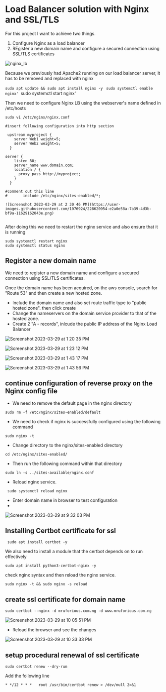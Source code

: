# Load Balancer solution with Nginx and SSL/TLS

For this project I want to achieve two things.

1.  Configure Nginx as a load balancer
2.  REgister a new domain name and configure a secured connection using SSL/TLS certificates

![nginx_lb](https://user-images.githubusercontent.com/1076924/228246734-47da8deb-5d4b-4c35-85f3-22f0dc43d16a.png)


Because we previously had Apache2 running on our load balancer server, it has to be removed and replaced with nginx

`sudo apt update && sudo apt install nginx -y `
`sudo systemctl enable nginx'
`sudo systemctl start nginx'

Then we need to configure Nginx LB using the webserver's name defined in /etc/hosts

`sudo vi /etc/nginx/nginx.conf`

```
#insert following configuration into http section

 upstream myproject {
    server Web1 weight=5;
    server Web2 weight=5;
  }

server {
    listen 80;
    server_name www.domain.com;
    location / {
      proxy_pass http://myproject;
    }
  }

#comment out this line
#       include /etc/nginx/sites-enabled/*;

![Screenshot 2023-03-29 at 2 30 46 PM](https://user-images.githubusercontent.com/1076924/228620954-e2a0e58a-7a39-4d3b-bf9a-11629162043e.png)


```
After doing this we need to restart the nginx service and also ensure that it is running

```
sudo systemctl restart nginx
sudo systemctl status nginx
```


## Register a new domain name
We need to register a new domain name and configure a secured connection using SSL/TLS certificates.

Once the domain name has been acquired, on the aws console, search for "Route 53" and then create a new hosted zone.

-  Include the domain name and also set route traffic type to "public hosted zone". then click create
-  Change the nameservers on the domain service provider to that of the hosted zone. 
-  Create 2 "A - records", inlcude the public IP address of the Nginx Load Balancer

![Screenshot 2023-03-29 at 1 20 35 PM](https://user-images.githubusercontent.com/1076924/228619081-858fc761-b33f-4cc6-a9f4-7e208495174e.png)

![Screenshot 2023-03-29 at 1 23 12 PM](https://user-images.githubusercontent.com/1076924/228620497-c5d55c6d-9852-4f38-8b2b-a4de8ee3d93f.png)

![Screenshot 2023-03-29 at 1 43 17 PM](https://user-images.githubusercontent.com/1076924/228620539-5016f05c-2973-4fd7-8d06-c653f1526e15.png)

![Screenshot 2023-03-29 at 1 43 56 PM](https://user-images.githubusercontent.com/1076924/228620580-6c0a40e2-8df3-4db5-b9f2-cb296981f06a.png)

## continue configuration of reverse proxy on the Nginx config file

- We need to remove the default page in the nginx directory

`sudo rm -f /etc/nginx/sites-enabled/default`

- We need to check if nginx is successfully configured using the following command

 `sudo nginx -t`

 - Change directory to the nginx/sites-enabled directory

`cd /etc/nginx/sites-enabled/`

- Then run the following command within that directory

`sudo ln -s ../sites-available/nginx.conf`

- Reload nginx service.

` sudo systemctl reload nginx`

-  Enter domain name in browser to test configuration
-  
![Screenshot 2023-03-29 at 9 32 03 PM](https://user-images.githubusercontent.com/1076924/228660528-ec29ffb2-b030-4f8b-ad0b-2c322f16c11a.png)

## Installing Certbot certificate for ssl

` sudo apt install certbot -y`

We also need to install a module that the certbot depends on to run effectively

`sudo apt install python3-certbot-nginx -y`

check nginx syntax and then reload the nginx service.

`sudo nginx -t && sudo nginx -s reload`

## create ssl certificate for domain name

`sudo certbot --nginx -d mruforious.com.ng -d www.mruforious.com.ng`

![Screenshot 2023-03-29 at 10 05 51 PM](https://user-images.githubusercontent.com/1076924/228667504-b44aa020-cf28-4cf5-937d-dd458191ea49.png)

-  Reload the browser and see the changes 

![Screenshot 2023-03-29 at 10 33 33 PM](https://user-images.githubusercontent.com/1076924/228672903-a079d010-5ee7-486f-aeb2-7fcdb352657d.png)


## setup procedural renewal of ssl certificate

`sudo certbot renew --dry-run`

Add the following line

`* */12 * * *   root /usr/bin/certbot renew > /dev/null 2>&1`


